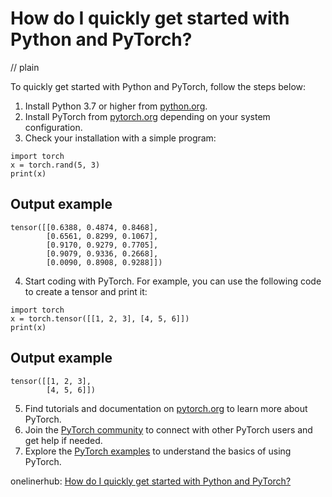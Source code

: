 # How do I quickly get started with Python and PyTorch?
// plain

To quickly get started with Python and PyTorch, follow the steps below:

1. Install Python 3.7 or higher from [python.org](https://www.python.org/downloads/).
2. Install PyTorch from [pytorch.org](https://pytorch.org/) depending on your system configuration.
3. Check your installation with a simple program:

```
import torch
x = torch.rand(5, 3)
print(x)
```

## Output example

```
tensor([[0.6388, 0.4874, 0.8468],
        [0.6561, 0.8299, 0.1067],
        [0.9170, 0.9279, 0.7705],
        [0.9079, 0.9336, 0.2668],
        [0.0090, 0.8908, 0.9288]])
```

4. Start coding with PyTorch. For example, you can use the following code to create a tensor and print it:

```
import torch
x = torch.tensor([[1, 2, 3], [4, 5, 6]])
print(x)
```

## Output example

```
tensor([[1, 2, 3],
        [4, 5, 6]])
```

5. Find tutorials and documentation on [pytorch.org](https://pytorch.org/tutorials/) to learn more about PyTorch.
6. Join the [PyTorch community](https://pytorch.org/community/) to connect with other PyTorch users and get help if needed.
7. Explore the [PyTorch examples](https://pytorch.org/tutorials/beginner/pytorch_with_examples.html) to understand the basics of using PyTorch.

onelinerhub: [How do I quickly get started with Python and PyTorch?](https://onelinerhub.com/python-pytorch/how-do-i-quickly-get-started-with-python-and-pytorch)